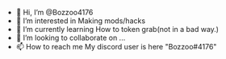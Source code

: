 - 👋 Hi, I’m @Bozzoo4176
- 👀 I’m interested in Making mods/hacks
- 🌱 I’m currently learning How to token grab(not in a bad way.)
- 💞️ I’m looking to collaborate on ...
- 📫 How to reach me My discord user is here "Bozzoo#4176"
